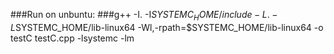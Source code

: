 ###Run on unbuntu:
###g++ -I. -I$SYSTEMC_HOME/include -L. -L$SYSTEMC_HOME/lib-linux64 -Wl,-rpath=$SYSTEMC_HOME/lib-linux64 -o testC testC.cpp -lsystemc -lm
